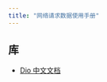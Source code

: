 ```yaml
---
title: "网络请求数据使用手册"
---
```


## 库

- [Dio 中文文档](https://github.com/flutterchina/dio/blob/master/README-ZH.md)